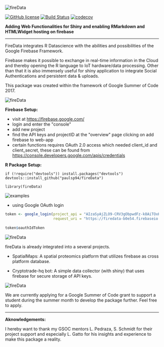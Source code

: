![fireData](http://frapbot.kohze.com/fireData/topImage6.jpg)

[![GitHub license](https://img.shields.io/badge/license-MIT-blue.svg)](https://raw.githubusercontent.com/paulsp94/fireData/master/LICENSE.txt)
[![Build Status](https://travis-ci.org/Kohze/fireData.svg?branch=master)](https://travis-ci.org/paulsp94/fireData)
[![codecov](https://codecov.io/gh/Kohze/fireData/branch/master/graph/badge.svg)](https://codecov.io/gh/paulsp94/fireData)

**Adding Web Functionalities for Shiny and enabling RMarkdown and HTMLWidget hosting on firebase**

--- 

FireData integrates R Datascience with the abilities and possibilities of the Google Firebase Framework.

Firebase makes it possible to exchange in real-time information in the Cloud and thereby opening the R language to IoT hardware/data processing. Other than that it is also immensely useful for shiny application to integrate Social Authentications and persistent data & uploads.

This package was created within the framework of Google Summer of Code 2017. 

![fireData](http://frapbot.kohze.com/fireData/setup2.jpg)

**Firebase Setup:**
- visit at https://firebase.google.com/
- login and enter the "console"
- add new project
- find the API keys and projectID at the "overview" page clicking on add firebase to web-app
- certain functions requires OAuth 2.0 access which needed client_id and client_secret, these can be found from https://console.developers.google.com/apis/credentials

**R Package Setup:**

```
if (!require("devtools")) install.packages("devtools")
devtools::install_github("paulsp94/fireData")

library(fireData)
```

![examples](http://frapbot.kohze.com/fireData/examples2.jpg)

- using Google OAuth login

```r
token <- google_login(project_api = "AIzaSyAjZLO9-CRV3gObpwdFz-k8AiTOxHSBmdc", 
                      request_uri = "https://firedata-b0e54.firebaseio.com/")
                      
token$oauthIdToken
```



![fireData](http://frapbot.kohze.com/fireData/related2.jpg)

fireData is already integrated into a several projects. 

- SpatialMaps: A spatial proteomics platform that utilizes firebase as cross platform database.

- Cryptotrade-hq bot: A simple data collector (with shiny) that uses firebase for secure storage of API keys.


![fireData](http://frapbot.kohze.com/fireData/development2.jpg)

We are currently applying for a Google Summer of Code grant to support a student during the summer month to develop the package further. Feel free to apply. 

---

**Aknowledgements:**

I hereby want to thank my GSOC mentors L. Pedraza, S. Schmidt for their project support and especially L. Gatto for his insights and experience to make this package a reality. 
